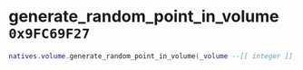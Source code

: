 # generate_random_point_in_volume `0x9FC69F27`

```lua
natives.volume.generate_random_point_in_volume(_volume --[[ integer ]], _unk1 --[[ integer ]])
```